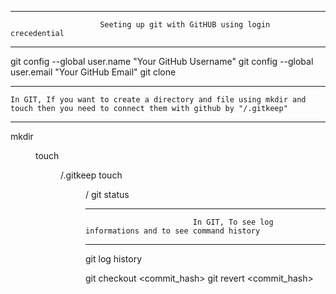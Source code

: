 ------------------------------------------------------------------------------------------------------------------------------------------------------
						Seeting up git with GitHUB using login crecedential
------------------------------------------------------------------------------------------------------------------------------------------------------
git config --global user.name "Your GitHub Username"
git config --global user.email "Your GitHub Email"
git clone <GitHUB repository URL>

------------------------------------------------------------------------------------------------------------------------------------------------------
	In GIT, If you want to create a directory and file using mkdir and touch then you need to connect them with github by "/.gitkeep"
------------------------------------------------------------------------------------------------------------------------------------------------------
mkdir <dir>
touch <dir>/.gitkeep
touch <dir>/<filename>
git status

------------------------------------------------------------------------------------------------------------------------------------------------------
							In GIT, To see log informations and to see command history
------------------------------------------------------------------------------------------------------------------------------------------------------
git log
history


git checkout <commit_hash>
git revert <commit_hash>
